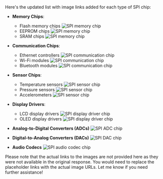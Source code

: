 Here's the updated list with image links added for each type of SPI chip:

- **Memory Chips**: 
  - Flash memory chips ![SPI memory chip](https://ar.mouser.com)
  - EEPROM chips ![SPI memory chip](https://ar.mouser.com)
  - SRAM chips ![SPI memory chip](https://ar.mouser.com)

- **Communication Chips**: 
  - Ethernet controllers ![SPI communication chip](https://learn.sparkfun.com)
  - Wi-Fi modules ![SPI communication chip](https://learn.sparkfun.com)
  - Bluetooth modules ![SPI communication chip](https://learn.sparkfun.com)

- **Sensor Chips**: 
  - Temperature sensors ![SPI sensor chip](https://www.amazon.com.mx)
  - Pressure sensors ![SPI sensor chip](https://www.amazon.com.mx)
  - Accelerometers ![SPI sensor chip](https://www.amazon.com.mx)

- **Display Drivers**: 
  - LCD display drivers ![SPI display driver chip](https://www.amazon.ca)
  - OLED display drivers ![SPI display driver chip](https://www.amazon.ca)

- **Analog-to-Digital Converters (ADCs)** ![SPI ADC chip](https://www.adafruit.com)

- **Digital-to-Analog Converters (DACs)** ![SPI DAC chip](https://www.electronicscomp.com)

- **Audio Codecs** ![SPI audio codec chip](https://www.tme.eu)

Please note that the actual links to the images are not provided here as they were not available in the original response. You would need to replace the placeholder links with the actual image URLs. Let me know if you need further assistance!
